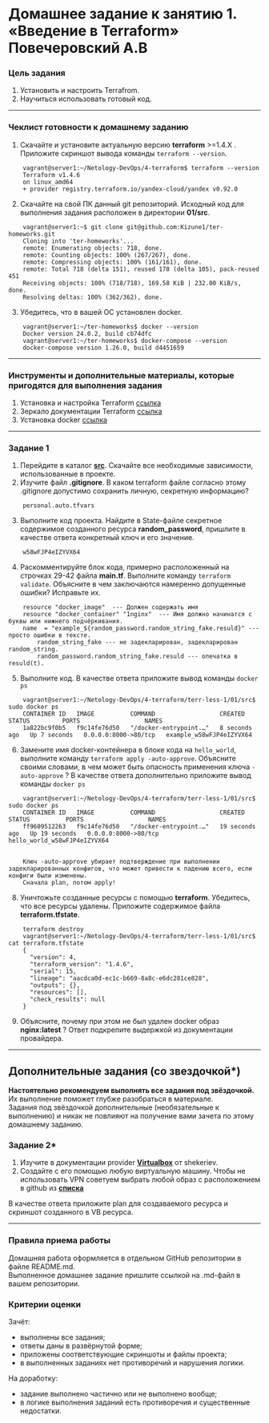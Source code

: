 # Домашнее задание к занятию 1. «Введение в Terraform» Повечеровский А.В

### Цель задания

1. Установить и настроить Terrafrom.
2. Научиться использовать готовый код.

------

### Чеклист готовности к домашнему заданию

1. Скачайте и установите актуальную версию **terraform** >=1.4.X . Приложите скриншот вывода команды ```terraform --version```.
```
    vagrant@server1:~/Netology-DevOps/4-terraform$ terraform --version
    Terraform v1.4.6
    on linux_amd64
    + provider registry.terraform.io/yandex-cloud/yandex v0.92.0
```
2. Скачайте на свой ПК данный git репозиторий. Исходный код для выполнения задания расположен в директории **01/src**.
```
    vagrant@server1:~$ git clone git@github.com:Kizune1/ter-homeworks.git
    Cloning into 'ter-homeworks'...
    remote: Enumerating objects: 718, done.
    remote: Counting objects: 100% (267/267), done.
    remote: Compressing objects: 100% (161/161), done.
    remote: Total 718 (delta 151), reused 178 (delta 105), pack-reused 451
    Receiving objects: 100% (718/718), 169.58 KiB | 232.00 KiB/s, done.
    Resolving deltas: 100% (362/362), done.
```
3. Убедитесь, что в вашей ОС установлен docker.
```
    vagrant@server1:~/ter-homeworks$ docker --version
    Docker version 24.0.2, build cb74dfc
    vagrant@server1:~/ter-homeworks$ docker-compose --version
    docker-compose version 1.26.0, build d4451659
```


------

### Инструменты и дополнительные материалы, которые пригодятся для выполнения задания

1. Установка и настройка Terraform  [ссылка](https://cloud.yandex.ru/docs/tutorials/infrastructure-management/terraform-quickstart#from-yc-mirror)
2. Зеркало документации Terraform  [ссылка](https://registry.tfpla.net/browse/providers) 
3. Установка docker [ссылка](https://docs.docker.com/engine/install/ubuntu/) 
------

### Задание 1

1. Перейдите в каталог [**src**](https://github.com/netology-code/ter-homeworks/tree/main/01/src). Скачайте все необходимые зависимости, использованные в проекте. 
2. Изучите файл **.gitignore**. В каком terraform файле согласно этому .gitignore допустимо сохранить личную, секретную информацию?
```
    personal.auto.tfvars
```
3. Выполните код проекта. Найдите  в State-файле секретное содержимое созданного ресурса **random_password**, пришлите в качестве ответа конкретный ключ и его значение.
```
    w58wFJP4eIZYVX64
```
4. Раскомментируйте блок кода, примерно расположенный на строчках 29-42 файла **main.tf**.
Выполните команду ```terraform validate```. Объясните в чем заключаются намеренно допущенные ошибки? Исправьте их.
```
    resource "docker_image"  --- Должен содержать имя
    resource "docker_container" "1nginx"  --- Имя должно начинатся с буквы или нижнего подчёркивания.
    name  = "example_${random_password.random_string_fake.resuld}" --- просто ошибки в тексте.
        random_string_fake --- не задекларирован, задекларирован random_string.
        random_password.random_string_fake.resuld --- опечатка в resuld(t).
```
5. Выполните код. В качестве ответа приложите вывод команды ```docker ps```
```
    vagrant@server1:~/Netology-DevOps/4-terraform/terr-less-1/01/src$ sudo docker ps
    CONTAINER ID   IMAGE          COMMAND                  CREATED         STATUS         PORTS                  NAMES
    1a822bc9f0b5   f9c14fe76d50   "/docker-entrypoint.…"   8 seconds ago   Up 7 seconds   0.0.0.0:8000->80/tcp   example_w58wFJP4eIZYVX64

```
6. Замените имя docker-контейнера в блоке кода на ```hello_world```, выполните команду ```terraform apply -auto-approve```.
Объясните своими словами, в чем может быть опасность применения ключа  ```-auto-approve``` ? В качестве ответа дополнительно приложите вывод команды ```docker ps```
```
    vagrant@server1:~/Netology-DevOps/4-terraform/terr-less-1/01/src$ sudo docker ps
    CONTAINER ID   IMAGE          COMMAND                  CREATED          STATUS          PORTS                  NAMES
    ff9609512263   f9c14fe76d50   "/docker-entrypoint.…"   19 seconds ago   Up 19 seconds   0.0.0.0:8000->80/tcp   hello_world_w58wFJP4eIZYVX64


    Ключ -auto-approve убирает подтверждение при выполнении задекларированных конфигов, что может привести к падению всего, если конфиги были изменены.
    Сначала plan, потом apply!
```
8. Уничтожьте созданные ресурсы с помощью **terraform**. Убедитесь, что все ресурсы удалены. Приложите содержимое файла **terraform.tfstate**.
```
    terraform destroy
    vagrant@server1:~/Netology-DevOps/4-terraform/terr-less-1/01/src$ cat terraform.tfstate
    {
      "version": 4,
      "terraform_version": "1.4.6",
      "serial": 15,
      "lineage": "aacdca0d-ec1c-b669-8a8c-e6dc281ce828",
      "outputs": {},
      "resources": [],
      "check_results": null
    }
```
9. Объясните, почему при этом не был удален docker образ **nginx:latest** ? Ответ подкрепите выдержкой из документации провайдера.


------

## Дополнительные задания (со звездочкой*)

**Настоятельно рекомендуем выполнять все задания под звёздочкой.**   Их выполнение поможет глубже разобраться в материале.   
Задания под звёздочкой дополнительные (необязательные к выполнению) и никак не повлияют на получение вами зачета по этому домашнему заданию. 

### Задание 2*

1. Изучите в документации provider [**Virtualbox**](https://registry.tfpla.net/providers/shekeriev/virtualbox/latest/docs/overview/index) от 
shekeriev.
2. Создайте с его помощью любую виртуальную машину. Чтобы не использовать VPN советуем выбрать любой образ с расположением в github из [**списка**](https://www.vagrantbox.es/)

В качестве ответа приложите plan для создаваемого ресурса и скриншот созданного в VB ресурса. 

------

### Правила приема работы

Домашняя работа оформляется в отдельном GitHub репозитории в файле README.md.   
Выполненное домашнее задание пришлите ссылкой на .md-файл в вашем репозитории.

### Критерии оценки

Зачёт:

* выполнены все задания;
* ответы даны в развёрнутой форме;
* приложены соответствующие скриншоты и файлы проекта;
* в выполненных заданиях нет противоречий и нарушения логики.

На доработку:

* задание выполнено частично или не выполнено вообще;
* в логике выполнения заданий есть противоречия и существенные недостатки. 
